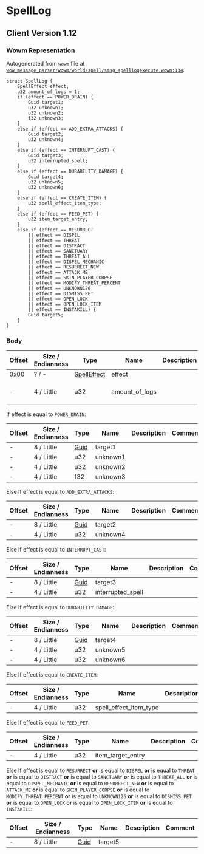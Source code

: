 # SpellLog

## Client Version 1.12

### Wowm Representation

Autogenerated from `wowm` file at [`wow_message_parser/wowm/world/spell/smsg_spelllogexecute.wowm:134`](https://github.com/gtker/wow_messages/tree/main/wow_message_parser/wowm/world/spell/smsg_spelllogexecute.wowm#L134).
```rust,ignore
struct SpellLog {
    SpellEffect effect;
    u32 amount_of_logs = 1;
    if (effect == POWER_DRAIN) {
        Guid target1;
        u32 unknown1;
        u32 unknown2;
        f32 unknown3;
    }
    else if (effect == ADD_EXTRA_ATTACKS) {
        Guid target2;
        u32 unknown4;
    }
    else if (effect == INTERRUPT_CAST) {
        Guid target3;
        u32 interrupted_spell;
    }
    else if (effect == DURABILITY_DAMAGE) {
        Guid target4;
        u32 unknown5;
        u32 unknown6;
    }
    else if (effect == CREATE_ITEM) {
        u32 spell_effect_item_type;
    }
    else if (effect == FEED_PET) {
        u32 item_target_entry;
    }
    else if (effect == RESURRECT
        || effect == DISPEL
        || effect == THREAT
        || effect == DISTRACT
        || effect == SANCTUARY
        || effect == THREAT_ALL
        || effect == DISPEL_MECHANIC
        || effect == RESURRECT_NEW
        || effect == ATTACK_ME
        || effect == SKIN_PLAYER_CORPSE
        || effect == MODIFY_THREAT_PERCENT
        || effect == UNKNOWN126
        || effect == DISMISS_PET
        || effect == OPEN_LOCK
        || effect == OPEN_LOCK_ITEM
        || effect == INSTAKILL) {
        Guid target5;
    }
}
```
### Body

| Offset | Size / Endianness | Type | Name | Description | Comment |
| ------ | ----------------- | ---- | ---- | ----------- | ------- |
| 0x00 | ? / - | [SpellEffect](spelleffect.md) | effect |  |  |
| - | 4 / Little | u32 | amount_of_logs |  | vmangos/cmangos/mangoszero: Can be variable but all use constant 1 |

If effect is equal to `POWER_DRAIN`:

| Offset | Size / Endianness | Type | Name | Description | Comment |
| ------ | ----------------- | ---- | ---- | ----------- | ------- |
| - | 8 / Little | [Guid](../spec/packed-guid.md) | target1 |  |  |
| - | 4 / Little | u32 | unknown1 |  |  |
| - | 4 / Little | u32 | unknown2 |  |  |
| - | 4 / Little | f32 | unknown3 |  |  |

Else If effect is equal to `ADD_EXTRA_ATTACKS`:

| Offset | Size / Endianness | Type | Name | Description | Comment |
| ------ | ----------------- | ---- | ---- | ----------- | ------- |
| - | 8 / Little | [Guid](../spec/packed-guid.md) | target2 |  |  |
| - | 4 / Little | u32 | unknown4 |  |  |

Else If effect is equal to `INTERRUPT_CAST`:

| Offset | Size / Endianness | Type | Name | Description | Comment |
| ------ | ----------------- | ---- | ---- | ----------- | ------- |
| - | 8 / Little | [Guid](../spec/packed-guid.md) | target3 |  |  |
| - | 4 / Little | u32 | interrupted_spell |  |  |

Else If effect is equal to `DURABILITY_DAMAGE`:

| Offset | Size / Endianness | Type | Name | Description | Comment |
| ------ | ----------------- | ---- | ---- | ----------- | ------- |
| - | 8 / Little | [Guid](../spec/packed-guid.md) | target4 |  |  |
| - | 4 / Little | u32 | unknown5 |  |  |
| - | 4 / Little | u32 | unknown6 |  |  |

Else If effect is equal to `CREATE_ITEM`:

| Offset | Size / Endianness | Type | Name | Description | Comment |
| ------ | ----------------- | ---- | ---- | ----------- | ------- |
| - | 4 / Little | u32 | spell_effect_item_type |  |  |

Else If effect is equal to `FEED_PET`:

| Offset | Size / Endianness | Type | Name | Description | Comment |
| ------ | ----------------- | ---- | ---- | ----------- | ------- |
| - | 4 / Little | u32 | item_target_entry |  |  |

Else If effect is equal to `RESURRECT` **or** 
is equal to `DISPEL` **or** 
is equal to `THREAT` **or** 
is equal to `DISTRACT` **or** 
is equal to `SANCTUARY` **or** 
is equal to `THREAT_ALL` **or** 
is equal to `DISPEL_MECHANIC` **or** 
is equal to `RESURRECT_NEW` **or** 
is equal to `ATTACK_ME` **or** 
is equal to `SKIN_PLAYER_CORPSE` **or** 
is equal to `MODIFY_THREAT_PERCENT` **or** 
is equal to `UNKNOWN126` **or** 
is equal to `DISMISS_PET` **or** 
is equal to `OPEN_LOCK` **or** 
is equal to `OPEN_LOCK_ITEM` **or** 
is equal to `INSTAKILL`:

| Offset | Size / Endianness | Type | Name | Description | Comment |
| ------ | ----------------- | ---- | ---- | ----------- | ------- |
| - | 8 / Little | [Guid](../spec/packed-guid.md) | target5 |  |  |


